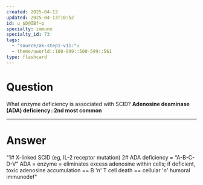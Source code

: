 ```yaml
---
created: 2025-04-13
updated: 2025-04-13T10:52
id: u_$D@IBf~p
specialty: immuno
specialty_id: 73
tags:
  - "source/ak-step1-v11:": 
  - theme/uworld::100-999::500-599::561
type: flashcard
---
```


# Question
What enzyme deficiency is associated with SCID?    **Adenosine deaminase (ADA) deficiency::2nd most common**

---

# Answer
"1# X-linked SCID (eg, IL-2 receptor mutation) 2# ADA deficiency = “A-B-C-D-V”   ADA = enzyme = eliminates excess adenosine within cells; if deficient, toxic adenosine accumulation == B 'n' T cell death == cellular 'n' humoral immunodef"